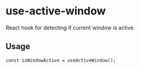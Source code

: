 # use-active-window

React hook for detecting if current window is active.

## Usage

```
const isWindowActive = useActiveWindow();
```
